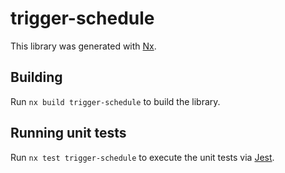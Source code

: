 # trigger-schedule

This library was generated with [Nx](https://nx.dev).

## Building

Run `nx build trigger-schedule` to build the library.

## Running unit tests

Run `nx test trigger-schedule` to execute the unit tests via [Jest](https://jestjs.io).
